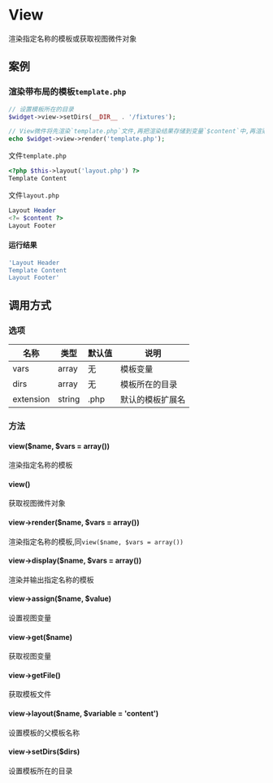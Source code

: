 View
====

渲染指定名称的模板或获取视图微件对象

案例
----

### 渲染带布局的模板`template.php`
```php
// 设置模板所在的目录
$widget->view->setDirs(__DIR__ . '/fixtures');

// View微件将先渲染`template.php`文件,再把渲染结果存储到变量`$content`中,再渲染layout.php文件,并输出运行结果
echo $widget->view->render('template.php');
```

文件`template.php`

```php
<?php $this->layout('layout.php') ?>
Template Content
```

文件`layout.php`

```php
Layout Header
<?= $content ?>
Layout Footer
```

#### 运行结果
```php
'Layout Header
Template Content
Layout Footer'
```

调用方式
--------

### 选项

| 名称                | 类型    | 默认值    | 说明              |
|---------------------|---------|-----------|-------------------|
| vars                | array   | 无        | 模板变量          |
| dirs                | array   | 无        | 模板所在的目录    |
| extension           | string  | .php      | 默认的模板扩展名  |

### 方法

#### view($name, $vars = array())
渲染指定名称的模板

#### view()
获取视图微件对象

#### view->render($name, $vars = array())
渲染指定名称的模板,同`view($name, $vars = array())`

#### view->display($name, $vars = array())
渲染并输出指定名称的模板

#### view->assign($name, $value)
设置视图变量

#### view->get($name)
获取视图变量

#### view->getFile()
获取模板文件

#### view->layout($name, $variable = 'content')
设置模板的父模板名称

#### view->setDirs($dirs)
设置模板所在的目录